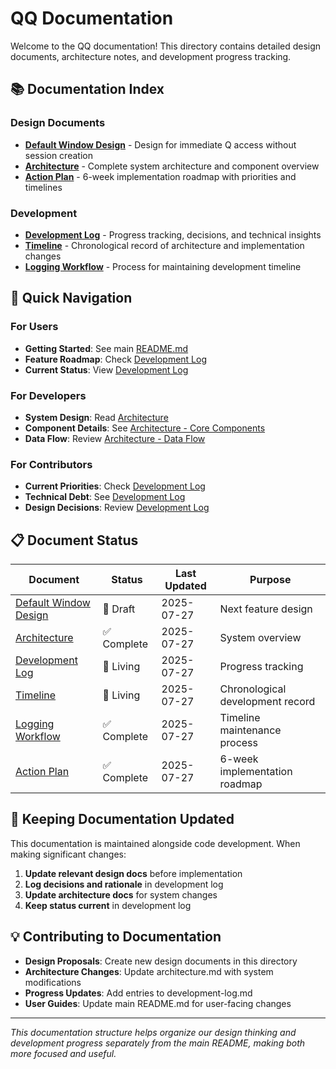 # QQ Documentation

Welcome to the QQ documentation! This directory contains detailed design documents, architecture notes, and development progress tracking.

## 📚 Documentation Index

### **Design Documents**
- **[Default Window Design](default-window-design.md)** - Design for immediate Q access without session creation
- **[Architecture](architecture.md)** - Complete system architecture and component overview
- **[Action Plan](action-plan.md)** - 6-week implementation roadmap with priorities and timelines

### **Development**
- **[Development Log](development-log.md)** - Progress tracking, decisions, and technical insights
- **[Timeline](timeline.md)** - Chronological record of architecture and implementation changes
- **[Logging Workflow](logging-workflow.md)** - Process for maintaining development timeline

## 🚀 Quick Navigation

### **For Users**
- **Getting Started**: See main [README.md](../README.md)
- **Feature Roadmap**: Check [Development Log](development-log.md#future-roadmap)
- **Current Status**: View [Development Log](development-log.md#current-status)

### **For Developers**
- **System Design**: Read [Architecture](architecture.md)
- **Component Details**: See [Architecture - Core Components](architecture.md#core-components)
- **Data Flow**: Review [Architecture - Data Flow](architecture.md#data-flow)

### **For Contributors**
- **Current Priorities**: Check [Development Log](development-log.md#planned-features)
- **Technical Debt**: See [Development Log](development-log.md#technical-debt--improvements)
- **Design Decisions**: Review [Development Log](development-log.md#design-decisions-log)

## 📋 Document Status

| Document | Status | Last Updated | Purpose |
|----------|--------|--------------|---------|
| [Default Window Design](default-window-design.md) | 🚧 Draft | 2025-07-27 | Next feature design |
| [Architecture](architecture.md) | ✅ Complete | 2025-07-27 | System overview |
| [Development Log](development-log.md) | 🔄 Living | 2025-07-27 | Progress tracking |
| [Timeline](timeline.md) | 🔄 Living | 2025-07-27 | Chronological development record |
| [Logging Workflow](logging-workflow.md) | ✅ Complete | 2025-07-27 | Timeline maintenance process |
| [Action Plan](action-plan.md) | ✅ Complete | 2025-07-27 | 6-week implementation roadmap |

## 🔄 Keeping Documentation Updated

This documentation is maintained alongside code development. When making significant changes:

1. **Update relevant design docs** before implementation
2. **Log decisions and rationale** in development log
3. **Update architecture docs** for system changes
4. **Keep status current** in development log

## 💡 Contributing to Documentation

- **Design Proposals**: Create new design documents in this directory
- **Architecture Changes**: Update architecture.md with system modifications
- **Progress Updates**: Add entries to development-log.md
- **User Guides**: Update main README.md for user-facing changes

---

*This documentation structure helps organize our design thinking and development progress separately from the main README, making both more focused and useful.*
